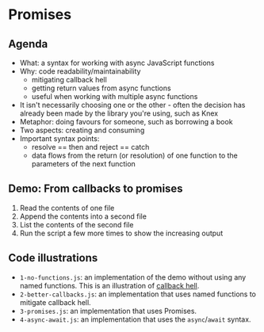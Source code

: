 # Promises

## Agenda

* What: a syntax for working with async JavaScript functions
* Why: code readability/maintainability
  - mitigating callback hell
  - getting return values from async functions
  - useful when working with multiple async functions
* It isn't necessarily choosing one or the other - often the decision has already been made by the library you're using, such as Knex
* Metaphor: doing favours for someone, such as borrowing a book
* Two aspects: creating and consuming
* Important syntax points:
  - resolve == then and reject == catch
  - data flows from the return (or resolution) of one function to the parameters of the next function

## Demo: From callbacks to promises

1. Read the contents of one file
2. Append the contents into a second file
3. List the contents of the second file
4. Run the script a few more times to show the increasing output

## Code illustrations

* `1-no-functions.js`: an implementation of the demo without using any named functions. This is an illustration of [callback hell](http://callbackhell.com).
* `2-better-callbacks.js`: an implementation that uses named functions to mitigate callback hell.
* `3-promises.js`: an implementation that uses Promises.
* `4-async-await.js`: an implementation that uses the `async`/`await` syntax.
